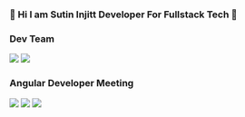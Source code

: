 ### :whale: Hi I am Sutin Injitt Developer For Fullstack Tech :snake:

### Dev Team 

<img src="https://lh3.googleusercontent.com/lGtfAUSn3f2-23cWDkbvHQ4Wq1SmIspwYvlKMdZLmqOr6UixVqH14GLlqemx26doTagKmeyFmk9Hnn4BUftxNvEDLR7XGxOk_ommIiko0Q6eQL37draSnEhVckEqjm6HY4xOkYI4e-nUaFxSZN-4su9ax0A1wRS-SBQID8cy7o82FFx3dnx4aJPusxxGa8moMzC1O2WRFMUj1TZj72WIiFX0r02rbY_tzccxEl7nmcglUlAl1UddFIjCnTz0rB0pdjZW8n4mQxzdysg5cp-wLR-XQUcYWR-bCfmXD3YP4uzbXTNnzBza9vZkQFn3SuFCkdcjnGpyGOjRgCR6qPYSViOe4eGN81ekrhIhppxpxRGcJ_5K_gDgUvAQCewrL_iquLwe3OTBL-6OM287VqQ3YtLG1ZE08lqaaEr9uceqxUIKtx_Fb1R1dMTCjhc5qjuIfChRQdna_Jm18BXhQ1W5Ws7SIAS7eoYSTZQmnL5JtKba1Y6qc0peyaTROhGYJKr4j-87oauCqmKuk0RQnl5-Wl5MKb_peNk123Uip491Mxb219p1fNblB8cshF-xVMYeubDp5Wuxz9tI8F6uCQN815fagkZhckMTqwzzuMDpNk8PSeFHI2ZwCXiUgmbyCGhC2ik5QN7u8l7xOl3-O7Zf7jq52OiWMvpjiguA_82M0Xhkd64XxGXqsm3Js9qKlg=w1080-h810-no?authuser=0" />

<img src="https://scontent.fbkk5-5.fna.fbcdn.net/v/t1.0-9/116791496_2699106467031890_8103958000842022234_o.jpg?_nc_cat=100&_nc_sid=730e14&_nc_eui2=AeFWUPKcO54P6jEK8i4RTTwF2lWN95y_TKnaVY33nL9MqTRcskW794QCccnCsUVpKVyHOdxbSSj4hkE56c7-RsTk&_nc_ohc=wZyPCJ3Hh7UAX-hsTjM&_nc_ht=scontent.fbkk5-5.fna&oh=b3acf2f2a1cd494b4c4aaf38842cbb56&oe=5F4B434D" />

### Angular Developer Meeting

<img src="https://lh3.googleusercontent.com/txMt3mNl5ykH50c-HFZL-GWeMjyvizU4q2pd5NCUJnrBt4K9bE4Bc4O4iQaEOi2m-EWfIragUvBG_I8t1zRZSF1Or8cpP83Z4mi8WstxTI-wGc_63y65A-HwyjcCw3Ufam0Os6pt6Q_NlkWp8HEwpP0U6_XSzFmnUpPsSJtv0RQikyUQbIEPmIqUMK0OhqIlArv6MiUIrjLJa5F2sCPNoAaZcFHDRcpM5YewzG4LiCUP1oIs9Gt1UMzoxYmRO4ZCCmdc2-XAcYAWaYzDR0RGEc15tTAEbmUQ3N1qg7P8vnVbeB1vom0bTBLi3qemHwKVQT4caDlkBEk-M3iITL9JvnmORqFA17x1qlO8x39iSR-20bz_lzx3YXKUpQwnAw4OhAUWwR6IhDjHuWiLUSUuIPslXjO-_fDUPZihTdjRWAkIoPhGdzVNKoAtUOLtCnwdcZiybLLIeWpwUOz0H9z1hprkHGg6KptiLJrMmy5sJdtKh-GZ3u2qE7e6jMjEALec8fZNRu44n8hwY-khsaodsxV_z-gE_SUdngUHC75zQlq6R3t7u98i5scx7vlBjAuaxRcE-P19lpOMCYrLQ3mLJ1nzqds6T-25appg3VRot-PWGldNxJ8Mrklh8A1I6e-P72o_L9SbyZ0eZREtpCxF829Mj9ZHS7ym4ljlOR2CPiTjbXq1cbHO7_f3rHEd6g=w2340-h1080-no?authuser=0" />

<img src="https://lh3.googleusercontent.com/xDeTULM6rbYiBFzclKdIBGSx9P3njCjr7E5rMPy8gi1eEV7OZmWq6SzuzzyusBe7huLEaK-DTZ7_9CS5P79GfsTQQXV9a8HrPXQVDShPjVNB2VqPdbrUOZfERcDW27rNAKhITKv1IhNiTDtgP0-hdz-74Q2-ttzNkAfiDHYn95rVwI0klcfZNdLZhG8w66Evq6s6q297ciqvOQ85q5xG4t8Kx1Too5fpmRzXdB_h_58FemLHWtz5XzwF9x76qTtkOUeuE36ifmjfMbCdDGXrXq5e73VH7Eswo40IbX0_0j8cjbAGnMtNe1ESb4LS8IM0kyMu3U6ubj-WpO37cKEIj4YbD4mt7ghEAB6UD7VgSSmy-zBtbapwG9BQOSa_et_z5o6Fz20QLFfu7FlcX4NP4X4JR8KW7JSQQt4X8mZcmfTX4yb97GnuFY4LTbJCIrH2S81QBfYbOEavRgesFENt8schTLynofYKHiFCIldpmBYBPhhfLs4YLKSjCg5C3sAGEp7HLZPPScCXK-h6yKyR7QvTS5RlJTQVhyG-psJ8TYA57gePAi4lxaFmSVHamrVtpk65lKCKqigOccn52xXKTN77aYMfhB69pi43VwYkPh1_Phe7v1gtdyD-lcdYMnsPk2Sm3Pcs7RFqUyWrfa7DofgjHc56KmLZbK1EhjzqWa_Cwkq0gD3fgBVmwpOeFw=w2326-h1744-no?authuser=0" />

<img src="https://lh3.googleusercontent.com/HH8v_ppocSfMciEP1EafxrzUuD8hUfr1NXfy3T8Cs_hgN_eKbCi5MakgltyQvxS5ZflaC_5W8dV91gOdOde08PBeoX5dmcR71YFfg_SpM3qqiytpllH4lMqhNMw2NykCVYyPhYlJyN9NjQfOh_X8XXU2PGfFYV7SfRxEReZgTNeuhllJQdH9Q52GE108RrvPTFr77CjS3bTSMM6c-PQ4jnWyO9yJwkr5u80F6pke5mOW03J74MXdhynfsVxfAwZyLn9LTfsMu_n00uJaQIjQjnmeyOhPNdznQlgWckXzueUStu9tfgg7kIO1ykOkajc7RAJusBQe3TZ14rUakm0GAXvo1NRoRNnsDfmxmjW-aQJWiJhhcOTf1MEaT1VwFow5FDdHJReKh28hWys8sRWKQvfD6FLyL9AoU60VEjT63BSTE1IZ1aZJZQiJhoMU9Rlh7dRCwNJNi-aPCPn5CYVR_bAEB46w3Y-GNe4I3Vp7ZGtjp3kiese5G_PUfaT2u6l0Za00nWWed_oDaYgd9Fzj1vjdz0k_6BUH0bMCdNFlBqRwZCmrNeFFdJUgswHiVwLsHiNMGM8gyaFIsu3bH3Qz80fGPquQHLpqjFsqZCsQBxKA0LkKT_vjd6_cLaFUB0TtThSiumWr1OT-fsuAls2V2XGZfPwBAlso50J_Agpnr0xOffxN61AWIRXES_LrcQ=w1080-h810-no?authuser=0" />

